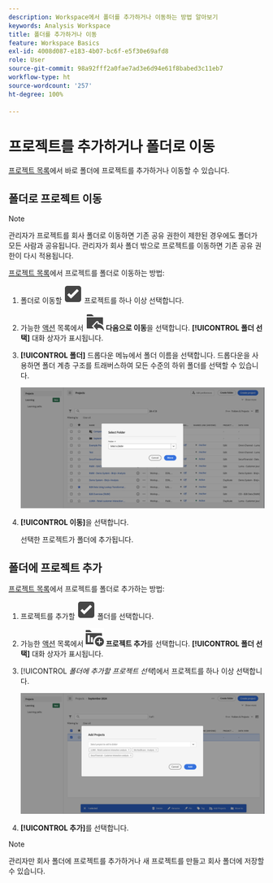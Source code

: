 ```yaml
---
description: Workspace에서 폴더를 추가하거나 이동하는 방법 알아보기
keywords: Analysis Workspace
title: 폴더를 추가하거나 이동
feature: Workspace Basics
exl-id: 4008d087-e183-4b07-bc6f-e5f30e69afd8
role: User
source-git-commit: 98a92fff2a0fae7ad3e6d94e61f8babed3c11eb7
workflow-type: ht
source-wordcount: '257'
ht-degree: 100%

---
```


# 프로젝트를 추가하거나 폴더로 이동

[프로젝트 목록](/help/analysis-workspace/build-workspace-project/freeform-overview.md#project-list)에서 바로 폴더에 프로젝트를 추가하거나 이동할 수 있습니다.

## 폴더로 프로젝트 이동

>[!NOTE]
>
>관리자가 프로젝트를 회사 폴더로 이동하면 기존 공유 권한이 제한된 경우에도 폴더가 모든 사람과 공유됩니다. 관리자가 회사 폴더 밖으로 프로젝트를 이동하면 기존 공유 권한이 다시 적용됩니다.
>

[프로젝트 목록](/help/analysis-workspace/build-workspace-project/freeform-overview.md#project-list)에서 프로젝트를 폴더로 이동하는 방법:

1. 폴더로 이동할 ![SelectBox](/help/assets/icons/SelectBox.svg) 프로젝트를 하나 이상 선택합니다.

1. 가능한 [액션](/help/analysis-workspace/build-workspace-project/freeform-overview.md#actions) 목록에서 ![FolderAddTo](/help/assets/icons/FolderAddTo.svg) **다음으로 이동**&#x200B;을 선택합니다. **[!UICONTROL 폴더 선택]** 대화 상자가 표시됩니다.

1. **[!UICONTROL 폴더]** 드롭다운 메뉴에서 폴더 이름을 선택합니다. 드롭다운을 사용하면 폴더 계층 구조를 트래버스하여 모든 수준의 하위 폴더를 선택할 수 있습니다.

   ![The Select Folder view showing the drop down menu and available subfolders.](/help/analysis-workspace/build-workspace-project/assets/add-projects.png)

1. **[!UICONTROL 이동]**&#x200B;을 선택합니다.


   선택한 프로젝트가 폴더에 추가됩니다.


## 폴더에 프로젝트 추가

[프로젝트 목록](/help/analysis-workspace/build-workspace-project/freeform-overview.md#project-list)에서 프로젝트를 폴더로 추가하는 방법:

1. 프로젝트를 추가할 ![SelectBox](/help/assets/icons/SelectBox.svg) 폴더를 선택합니다.

1. 가능한 [액션](/help/analysis-workspace/build-workspace-project/freeform-overview.md#actions) 목록에서 ![ProjectAdd](/help/assets/icons/ProjectAdd.svg) **프로젝트 추가**&#x200B;를 선택합니다. **[!UICONTROL 폴더 선택]** 대화 상자가 표시됩니다.

1. [!UICONTROL *폴더에 추가할 프로젝트 선택*]&#x200B;에서 프로젝트를 하나 이상 선택합니다.

   ![The Select Folder view showing the drop down menu and available subfolders.](/help/analysis-workspace/build-workspace-project/assets/add-projects-folder.png)

1. **[!UICONTROL 추가]**&#x200B;를 선택합니다.

>[!NOTE]
>
>관리자만 회사 폴더에 프로젝트를 추가하거나 새 프로젝트를 만들고 회사 폴더에 저장할 수 있습니다.
